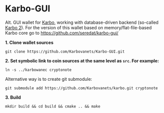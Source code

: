 # Karbo-GUI

Alt. GUI wallet for [Karbo](https://github.com/Karbovanets/karbo), working with database-driven backend (so-called [Karbo 2](https://github.com/Karbovanets/karbo)). For the version of this wallet based on memory/flat-file-based Karbo core go to https://github.com/seredat/karbo-gui/

**1. Clone wallet sources**

```
git clone https://github.com/Karbovanets/Karbo-GUI.git
```

**2. Set symbolic link to coin sources at the same level as `src`. For example:**

```
ln -s ../karbowanec cryptonote
```

Alternative way is to create git submodule:

```
git submodule add https://github.com/Karbovanets/karbo.git cryptonote
```

**3. Build**

```
mkdir build && cd build && cmake .. && make
```

